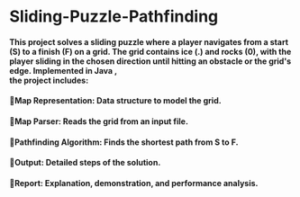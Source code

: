 # Sliding-Puzzle-Pathfinding

#### This project solves a sliding puzzle where a player navigates from a start (S) to a finish (F) on a grid. The grid contains ice (.) and rocks (0), with the player sliding in the chosen direction until hitting an obstacle or the grid's edge. Implemented in Java , <br> the project includes: <br>

#### 🍄Map Representation: Data structure to model the grid. <br>
#### 🍄Map Parser: Reads the grid from an input file. <br>
#### 🍄Pathfinding Algorithm: Finds the shortest path from S to F. <br>
#### 🍄Output: Detailed steps of the solution. <br>
#### 🍄Report: Explanation, demonstration, and performance analysis. <br>
